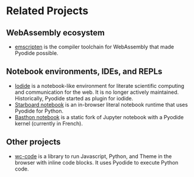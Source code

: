 # Related Projects

## WebAssembly ecosystem

- [emscripten](https://emscripten.org/) is the compiler toolchain for WebAssembly
  that made Pyodide possible.

## Notebook environments, IDEs, and REPLs

 - [Iodide](https://github.com/iodide-project/iodide) is a notebook-like
   environment for literate scientific computing and communication for the
   web. It is no longer actively maintained. Historically, Pyodide started
   as plugin for iodide.
 - [Starboard notebook](https://github.com/gzuidhof/starboard-notebook) is an
   in-browser literal notebook runtime that uses Pyodide for Python.
 - [Basthon notebook](https://notebook.basthon.fr/) is a static fork of Jupyter
   notebook with a Pyodide kernel (currently in French).

## Other projects

- [wc-code](https://github.com/vanillawc/wc-code) is a library to run
  Javascript, Python, and Theme in the browser with inline code blocks.
  It uses Pyodide to execute Python code.
